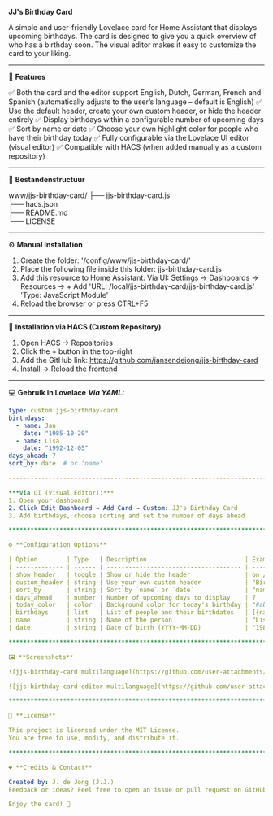 **JJ's Birthday Card**

A simple and user-friendly Lovelace card for Home Assistant that displays upcoming birthdays. The card is designed to give you a quick overview of who has a birthday soon.
The visual editor makes it easy to customize the card to your liking.

*********************************************************************************************************

🎉 **Features**

✅ Both the card and the editor support English, Dutch, German, French and Spanish (automatically adjusts to the user’s language – default is English)
✅ Use the default header, create your own custom header, or hide the header entirely
✅ Display birthdays within a configurable number of upcoming days
✅ Sort by name or date
✅ Choose your own highlight color for people who have their birthday today
✅ Fully configurable via the Lovelace UI editor (visual editor)
✅ Compatible with HACS (when added manually as a custom repository)

*********************************************************************************************************

📁 **Bestandenstructuur**

www/jjs-birthday-card/
├── jjs-birthday-card.js        
├── hacs.json                       
├── README.md                      
└── LICENSE                          

*********************************************************************************************************

⚙️ **Manual Installation**

1. Create the folder:
     '/config/www/jjs-birthday-card/'
3. Place the following file inside this folder:
jjs-birthday-card.js
4. Add this resource to Home Assistant:
   Via UI:
   Settings → Dashboards → Resources → + Add
     'URL: /local/jjs-birthday-card/jjs-birthday-card.js'
     'Type: JavaScript Module'
5. Reload the browser or press CTRL+F5

*********************************************************************************************************

🚀 **Installation via HACS (Custom Repository)**
1. Open HACS → Repositories
2. Click the + button in the top-right
3. Add the GitHub link:
   https://github.com/jansendejong/jjs-birthday-card
4. Install → Reload the frontend

*********************************************************************************************************

💻 **Gebruik in Lovelace**
***Via YAML:***

```yaml
type: custom:jjs-birthday-card
birthdays:
  - name: Jan
    date: "1985-10-20"
  - name: Lisa
    date: "1992-12-05"
days_ahead: 7
sort_by: date  # or 'name'

-------------------------------------------------------------------------------------------------------

***Via UI (Visual Editor):***
1. Open your dashboard
2. Click Edit Dashboard → Add Card → Custom: JJ's Birthday Card
3. Add birthdays, choose sorting and set the number of days ahead

*********************************************************************************************************

⚙️ **Configuration Options**

| Option        | Type   | Description                           | Example               |
| ------------- | ------ | ------------------------------------- | --------------------- |
| show_header   | toggle | Show or hide the header               | on / off              |
| custom_header | string | Use your own custom header            | "Birthdays this week" |
| sort_by       | string | Sort by `name` or `date`              | "name"                |
| days_ahead    | number | Number of upcoming days to display    | 7                     |
| today_color   | color  | Background color for today's birthday | "#ab8b3a"             |
| birthdays     | list   | List of people and their birthdates   | [{name, date}]        |
| name          | string | Name of the person                    | "Lisa"                |
| date          | string | Date of birth (YYYY-MM-DD)            | "1989-12-06"          |

*********************************************************************************************************

🖼️ **Screenshots**

![jjs-birthday-card multilanguage](https://github.com/user-attachments/assets/fce82d13-a16b-401c-bee4-add6ca19b765)

![jjs-birthday-card-editor multilanguage](https://github.com/user-attachments/assets/ad3f261d-a61b-4970-a299-baf8c6cd22de)

*********************************************************************************************************

📄 **License**

This project is licensed under the MIT License.
You are free to use, modify, and distribute it.

*********************************************************************************************************

❤️ **Credits & Contact**

Created by: J. de Jong (J.J.)
Feedback or ideas? Feel free to open an issue or pull request on GitHub.

Enjoy the card! 🎂
